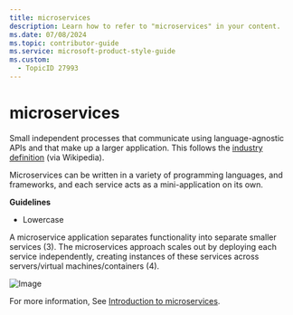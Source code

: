 ```yaml
---
title: microservices
description: Learn how to refer to "microservices" in your content.
ms.date: 07/08/2024
ms.topic: contributor-guide
ms.service: microsoft-product-style-guide
ms.custom:
  - TopicID 27993
---
```



# microservices

Small independent processes that communicate using language-agnostic APIs and that make up a larger application. This follows the [industry definition](https://en.wikipedia.org/wiki/Microservices) (via Wikipedia).  

Microservices can be written in a variety of programming languages, and frameworks, and each service acts as a mini-application on its own.

**Guidelines**

- Lowercase

A microservice application separates functionality into separate smaller services (3). The microservices approach scales out by deploying each service independently, creating instances of these services across servers/virtual machines/containers (4).

![Image](~/media/1694394793.png)

For more information, See [Introduction to microservices](/azure/service-fabric/service-fabric-overview-microservices).

